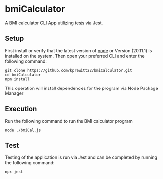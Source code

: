 # bmiCalculator
A BMI calculator CLI App utilizing tests via Jest. 
## Setup
First install or verify that the latest version of [node](https://nodejs.org/en) or Version (20.11.1) is installed on the system.
Then open your preferred CLI and enter the following command:
```
git clone https://github.com/kprewitt22/bmiCalculator.git
cd bmiCalculator
npm install
```
This operation will install dependencies for the program via Node Package Manager
## Execution
Run the following command to run the BMI calculator program

`node ./bmiCal.js`

## Test
Testing of the application is run via Jest and can be completed by running the following command: 

`npx jest`

